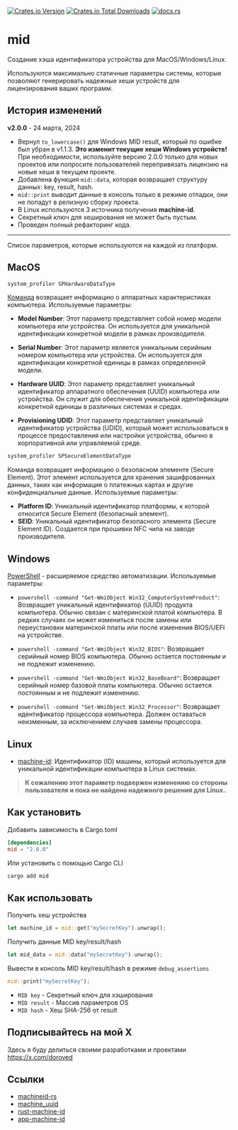 [![Crates.io Version](https://img.shields.io/crates/v/mid)](https://crates.io/crates/mid)
[![Crates.io Total Downloads](https://img.shields.io/crates/d/mid)](https://crates.io/crates/mid)
[![docs.rs](https://img.shields.io/docsrs/mid)](https://docs.rs/mid)

# mid

Создание хэша идентификатора устройства для MacOS/Windows/Linux.

Используются максимально статичные параметры системы, которые позволяют генерировать надежные хеши устройств для лицензирования ваших программ.

## История изменений

**v2.0.0** - 24 марта, 2024

- Вернул `to_lowercase()` для Windows MID result, который по ошибке был убран в v1.1.3. **Это изменит текущие хеши Windows устройств!** При необходимости, используйте версию 2.0.0 только для новых проектов или попросите пользователей перепривязать лицензию на новые хеши в текущем проекте.
- Добавлена функция `mid::data`, которая возвращает структуру данных: key, result, hash.
- `mid::print` выводит данные в консоль только в режиме отладки, они не попадут в релизную сборку проекта.
- В Linux используются 3 источника получения **machine-id**.
- Секретный ключ для хеширования не может быть пустым.
- Проведен полный рефакторинг кода.

---

Список параметров, которые используются на каждой из платформ.

## MacOS

```bash
system_profiler SPHardwareDataType
```

[Команда](https://ss64.com/osx/system_profiler.html) возвращает информацию о аппаратных характеристиках компьютера. Используемые параметры:

- **Model Number**: Этот параметр представляет собой номер модели компьютера или устройства. Он используется для уникальной идентификации конкретной модели в рамках производителя.

- **Serial Number**: Этот параметр является уникальным серийным номером компьютера или устройства. Он используется для идентификации конкретной единицы в рамках определенной модели.

- **Hardware UUID**: Этот параметр представляет уникальный идентификатор аппаратного обеспечения (UUID) компьютера или устройства. Он служит для обеспечения уникальной идентификации конкретной единицы в различных системах и средах.

- **Provisioning UDID**: Этот параметр представляет уникальный идентификатор устройства (UDID), который может использоваться в процессе предоставления или настройки устройства, обычно в корпоративной или управляемой среде.

```bash
system_profiler SPSecureElementDataType
```

Команда возвращает информацию о безопасном элементе (Secure Element). Этот элемент используется для хранения зашифрованных данных, таких как информация о платежных картах и другие конфиденциальные данные. Используемые параметры:

- **Platform ID**: Уникальный идентификатор платформы, к которой относится Secure Element (безопасный элемент).
- **SEID**: Уникальный идентификатор безопасного элемента (Secure Element ID). Создается при прошивки NFC чипа на заводе производителя.

## Windows

[PowerShell](https://ru.wikipedia.org/wiki/PowerShell) - расширяемое средство автоматизации. Используемые параметры:

- `powershell -command "Get-WmiObject Win32_ComputerSystemProduct"`: Возвращает уникальный идентификатор (UUID) продукта компьютера. Обычно связан с материнской платой компьютера. В редких случаях он может измениться после замены или переустановки материнской платы или после изменения BIOS/UEFI на устройстве.

- `powershell -command "Get-WmiObject Win32_BIOS"`: Возвращает серийный номер BIOS компьютера. Обычно остается постоянным и не подлежит изменению.

- `powershell -command "Get-WmiObject Win32_BaseBoard"`: Возвращает серийный номер базовой платы компьютера. Обычно остается постоянным и не подлежит изменению.

- `powershell -command "Get-WmiObject Win32_Processor"`: Возвращает идентификатор процессора компьютера. Должен оставаться неизменным, за исключением случаев замены процессора.

## Linux

- [machine-id](https://man7.org/linux/man-pages/man5/machine-id.5.html): Идентификатор (ID) машины, который используется для уникальной идентификации компьютера в Linux системах.

> **К сожалению этот параметр подвержен изменению со стороны пользователя и пока не найдено надежного решения для Linux.**.

## Как установить

Добавить зависимость в Cargo.toml

```toml
[dependencies]
mid = "2.0.0"
```

Или установить с помощью Cargo CLI

```bash
cargo add mid
```

## Как использовать

Получить хеш устройства

```rust
let machine_id = mid::get("mySecretKey").unwrap();
```

Получить данные MID key/result/hash

```rust
let mid_data = mid::data("mySecretKey").unwrap();
```

Вывести в консоль MID key/result/hash в режиме `debug_assertions`

```rust
mid::print("mySecretKey");
```

- `MID key` - Секретный ключ для хэширования
- `MID result` - Массив параметров OS
- `MID hash` - Хеш SHA-256 от result

## Подписывайтесь на мой Х

Здесь я буду делиться своими разработками и проектами
https://x.com/doroved

## Ссылки

- [machineid-rs](https://github.com/Taptiive/machineid-rs)
- [machine_uuid](https://github.com/choicesourcing/machine_uuid)
- [rust-machine-id](https://github.com/mathstuf/rust-machine-id)
- [app-machine-id](https://github.com/d-k-bo/app-machine-id)
